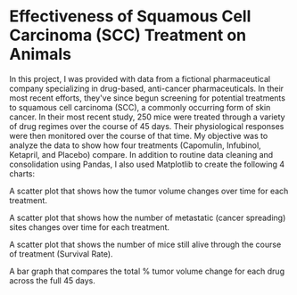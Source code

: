 # Effectiveness of Squamous Cell Carcinoma (SCC) Treatment on Animals 

In this project, I was provided with data from a fictional pharmaceutical company specializing in drug-based, anti-cancer pharmaceuticals. In their most recent efforts, they've since begun screening for potential treatments to squamous cell carcinoma (SCC), a commonly occurring form of skin cancer.
In their most recent study, 250 mice were treated through a variety of drug regimes over the course of 45 days. Their physiological responses were then monitored over the course of that time. My objective was to analyze the data to show how four treatments (Capomulin, Infubinol, Ketapril, and Placebo) compare.
In addition to routine data cleaning and consolidation using Pandas, I also used Matplotlib to create the following 4 charts:

A scatter plot that shows how the tumor volume changes over time for each treatment.

A scatter plot that shows how the number of metastatic (cancer spreading) sites changes over time for each treatment.

A scatter plot that shows the number of mice still alive through the course of treatment (Survival Rate).

A bar graph that compares the total % tumor volume change for each drug across the full 45 days.

